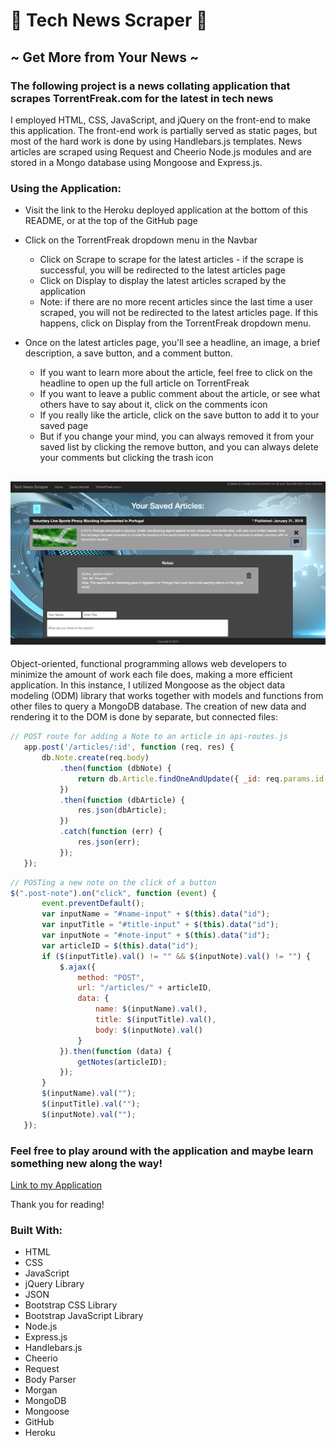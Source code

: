# :page_with_curl: Tech News Scraper :page_with_curl:

## ~ Get More from Your News ~

### The following project is a news collating application that scrapes TorrentFreak.com for the latest in tech news

I employed HTML, CSS, JavaScript, and jQuery on the front-end to make this application. The front-end work is partially served as static pages, but most of the hard work is done by using Handlebars.js templates. News articles are scraped using Request and Cheerio Node.js modules and are stored in a Mongo database using Mongoose and Express.js.

### Using the Application:

* Visit the link to the Heroku deployed application at the bottom of this README, or at the top of the GitHub page

* Click on the TorrentFreak dropdown menu in the Navbar
    * Click on Scrape to scrape for the latest articles - if the scrape is successful, you will be redirected to the latest articles page
    * Click on Display to display the latest articles scraped by the application
    * Note: if there are no more recent articles since the last time a user scraped, you will not be redirected to the latest articles page. If this happens, click on Display from the TorrentFreak dropdown menu.

* Once on the latest articles page, you'll see a headline, an image, a brief description, a save button, and a comment button. 
    * If you want to learn more about the article, feel free to click on the headline to open up the full article on TorrentFreak
    * If you want to leave a public comment about the article, or see what others have to say about it, click on the comments icon
    * If you really like the article, click on the save button to add it to your saved page
    * But if you change your mind, you can always removed it from your saved list by clicking the remove button, and you can always delete your comments but clicking the trash icon

## ![Demo](ScraperAppDemo.png)

 Object-oriented, functional programming allows web developers to minimize the amount of work each file does, making a more efficient application. In this instance, I utilized Mongoose as the object data modeling (ODM) library that works together with models and functions from other files to query a MongoDB database. The creation of new data and rendering it to the DOM is done by separate, but connected files:

 ``` javascript
// POST route for adding a Note to an article in api-routes.js
    app.post('/articles/:id', function (req, res) {
        db.Note.create(req.body)
            .then(function (dbNote) {
                return db.Article.findOneAndUpdate({ _id: req.params.id }, { $push: { notes: dbNote._id } }, { new: true });
            })
            .then(function (dbArticle) {
                res.json(dbArticle);
            })
            .catch(function (err) {
                res.json(err);
            });
    });
 ```
 ``` javascript
 // POSTing a new note on the click of a button
$(".post-note").on("click", function (event) {
        event.preventDefault();
        var inputName = "#name-input" + $(this).data("id");
        var inputTitle = "#title-input" + $(this).data("id");
        var inputNote = "#note-input" + $(this).data("id");
        var articleID = $(this).data("id");
        if ($(inputTitle).val() != "" && $(inputNote).val() != "") {
            $.ajax({
                method: "POST",
                url: "/articles/" + articleID,
                data: {
                    name: $(inputName).val(),
                    title: $(inputTitle).val(),
                    body: $(inputNote).val()
                }
            }).then(function (data) {
                getNotes(articleID);
            });
        }
        $(inputName).val("");
        $(inputTitle).val("");
        $(inputNote).val("");
    });
 ```
### Feel free to play around with the application and maybe learn something new along the way!

[Link to my Application](https://news-scraper-js.herokuapp.com/)

Thank you for reading!

### Built With:
* HTML
* CSS
* JavaScript
* jQuery Library
* JSON
* Bootstrap CSS Library
* Bootstrap JavaScript Library
* Node.js
* Express.js
* Handlebars.js
* Cheerio
* Request
* Body Parser
* Morgan
* MongoDB
* Mongoose
* GitHub
* Heroku